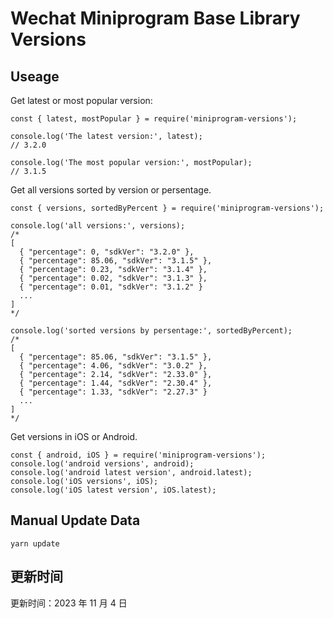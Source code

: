 
# Wechat Miniprogram Base Library Versions

## Useage

Get latest or most popular version:

```;
const { latest, mostPopular } = require('miniprogram-versions');

console.log('The latest version:', latest);
// 3.2.0

console.log('The most popular version:', mostPopular);
// 3.1.5

```

Get all versions sorted by version or persentage.

```
const { versions, sortedByPercent } = require('miniprogram-versions');

console.log('all versions:', versions);
/*
[
  { "percentage": 0, "sdkVer": "3.2.0" },
  { "percentage": 85.06, "sdkVer": "3.1.5" },
  { "percentage": 0.23, "sdkVer": "3.1.4" },
  { "percentage": 0.02, "sdkVer": "3.1.3" },
  { "percentage": 0.01, "sdkVer": "3.1.2" }
  ...
]
*/

console.log('sorted versions by persentage:', sortedByPercent);
/*
[
  { "percentage": 85.06, "sdkVer": "3.1.5" },
  { "percentage": 4.06, "sdkVer": "3.0.2" },
  { "percentage": 2.14, "sdkVer": "2.33.0" },
  { "percentage": 1.44, "sdkVer": "2.30.4" },
  { "percentage": 1.33, "sdkVer": "2.27.3" }
  ...
]
*/
```

Get versions in iOS or Android.

```
const { android, iOS } = require('miniprogram-versions');
console.log('android versions', android);
console.log('android latest version', android.latest);
console.log('iOS versions', iOS);
console.log('iOS latest version', iOS.latest);
```

## Manual Update Data

```
yarn update
```

## 更新时间

更新时间：2023 年 11 月 4 日
